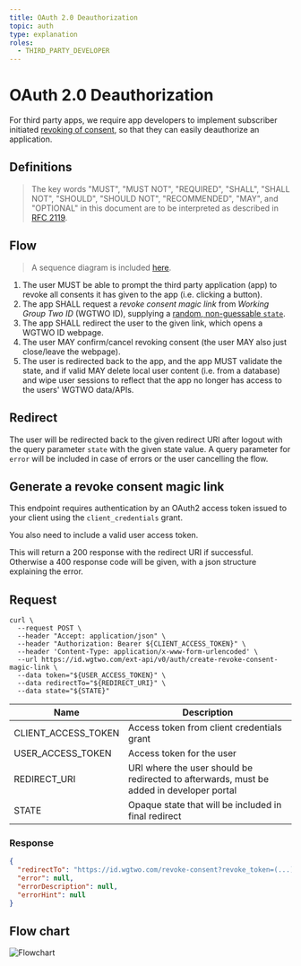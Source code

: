 ```yaml
---
title: OAuth 2.0 Deauthorization
topic: auth
type: explanation
roles:
  - THIRD_PARTY_DEVELOPER
---
```


# OAuth 2.0 Deauthorization

For third party apps, we require app developers to implement subscriber initiated [revoking of consent](/auth/why-support-user-revoking-of-consent/),
so that they can easily deauthorize an application.

## Definitions

> The key words "MUST", "MUST NOT", "REQUIRED", "SHALL", "SHALL
> NOT", "SHOULD", "SHOULD NOT", "RECOMMENDED",  "MAY", and
> "OPTIONAL" in this document are to be interpreted as described in
> [RFC 2119](https://www.ietf.org/rfc/rfc2119.txt).

## Flow
> A sequence diagram is included [here](#flow-chart).

1. The user MUST be able to prompt the third party application (app) to revoke all consents it has given to the app (i.e. clicking a button).
2. The app SHALL request a _revoke consent magic link_ from _Working Group Two ID_ (WGTWO ID), supplying a [random, non-guessable `state`](https://auth0.com/docs/protocols/state-parameters#csrf-attacks).
3. The app SHALL redirect the user to the given link, which opens a WGTWO ID webpage.
4. The user MAY confirm/cancel revoking consent (the user MAY also just close/leave the webpage).
5. The user is redirected back to the app, and the app MUST validate the state, and if valid MAY delete local user content (i.e. from a database) and wipe user sessions to reflect that the app no longer has access to the users' WGTWO data/APIs.

## Redirect
The user will be redirected back to the given redirect URI after logout with the query parameter `state` with the given
state value. A query parameter for `error` will be included in case of errors or the user cancelling the flow. 

## Generate a revoke consent magic link
This endpoint requires authentication by an OAuth2 access token issued to your client using the `client_credentials` grant. 

You also need to include a valid user access token.

This will return a 200 response with the redirect URI if successful.
Otherwise a 400 response code will be given, with a json structure explaining the error.

## Request

```shell script
curl \
  --request POST \
  --header "Accept: application/json" \
  --header "Authorization: Bearer ${CLIENT_ACCESS_TOKEN}" \
  --header 'Content-Type: application/x-www-form-urlencoded' \
  --url https://id.wgtwo.com/ext-api/v0/auth/create-revoke-consent-magic-link \
  --data token="${USER_ACCESS_TOKEN}" \
  --data redirectTo="${REDIRECT_URI}" \
  --data state="${STATE}"
```

| Name                | Description                                                                              |
|---------------------|------------------------------------------------------------------------------------------|
| CLIENT_ACCESS_TOKEN | Access token from client credentials grant                                               |
| USER_ACCESS_TOKEN   | Access token for the user                                                                |
| REDIRECT_URI        | URI where the user should be redirected to afterwards, must be added in developer portal |
| STATE               | Opaque state that will be included in final redirect                                     |

### Response
```json
{
  "redirectTo": "https://id.wgtwo.com/revoke-consent?revoke_token=(...)",
  "error": null,
  "errorDescription": null,
  "errorHint": null
}
```

## Flow chart
![Flowchart](~/assets/images/auth-revoke-session.svg)
